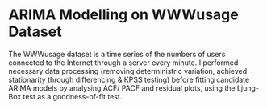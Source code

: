 # ARIMA Modelling on WWWusage Dataset

The WWWusage dataset is a time series of the numbers of users connected to the Internet through a server every minute.
I performed necessary data processing (removing deterministric variation, achieved stationarity through differencing & KPSS testing) before fitting candidate ARIMA models by analysing ACF/ PACF and residual plots, using the Ljung-Box test as a goodness-of-fit test.

